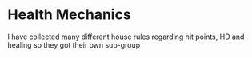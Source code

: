 # Health Mechanics

I have collected many different house rules regarding hit points, HD and healing so they got their own sub-group

